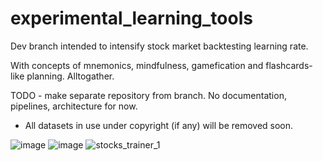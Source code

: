 # experimental_learning_tools
Dev branch intended to intensify stock market backtesting learning rate.

With concepts of mnemonics, mindfulness, gamefication and flashcards-like planning. Alltogather.

TODO - make separate repository from branch.
No documentation, pipelines, architecture for now.

* All datasets in use under copyright (if any) will be removed soon.

![image](https://user-images.githubusercontent.com/32369259/230509240-f743db3f-1432-4cac-814b-f193902c9849.png)
![image](https://user-images.githubusercontent.com/32369259/230509406-9a3e8f4b-0ac9-41e3-9813-6912d6b5e9b9.png)
![stocks_trainer_1](https://user-images.githubusercontent.com/32369259/211189082-4790bc50-d5e8-4a7c-8825-ca109b6ae06d.png)
